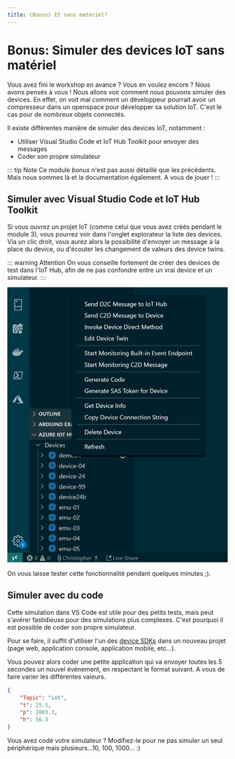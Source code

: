 ```yaml
---
title: (Bonus) Et sans matériel?
---
```


# Bonus: Simuler des devices IoT sans matériel

Vous avez fini le workshop en avance ? Vous en voulez encore ? 
Nous avons pensés à vous ! Nous allons voir comment nous pouvons simuler des devices.
En effet, on voit mal comment un développeur pourrait avoir un compresseur dans un 
openspace pour développer sa solution IoT. C'est le cas pour de nombreux objets connectés.

Il existe différentes manière de simuler des devices IoT, notamment : 
- Utiliser Visual Studio Code et IoT Hub Toolkit pour envoyer des messages
- Coder son propre simulateur 

::: tip Note
Ce module _bonus_ n'est pas aussi détaillé que les précédents. Mais nous sommes là
et la documentation également. A vous de jouer !
:::

## Simuler avec Visual Studio Code et IoT Hub Toolkit

Si vous ouvrez un projet IoT (comme celui que vous avez créés pendant le module 3),
vous pourrez voir dans l'onglet explorateur la liste des devices. Via un clic droit,
vous aurez alors la possibilité d'envoyer un message à la place du device, 
ou d'écouter les changement de valeurs des device twins.

::: warning Attention
On vous conseille fortement de créer des devices de test dans l'IoT Hub, 
afin de ne pas confondre entre un vrai device et un simulateur.
:::

![](./img/simulation-vscode.png)

On vous laisse tester cette fonctionnalité pendant quelques minutes ;).

## Simuler avec du code

Cette simulation dans VS Code est utile pour des petits tests, mais peut s'avérer fastidieuse
pour des simulations plus complexes. C'est pourquoi il est possible de coder son propre simulateur.

Pour se faire, il suffit d'utiliser l'un des [device SDKs](https://docs.microsoft.com/azure/iot-hub/iot-hub-devguide-sdks#azure-iot-hub-device-sdks?WT.mc_id=msroadshowwinter-event-yolasors) dans
un nouveau projet (page web, application console, application mobile, etc...).

Vous pouvez alors coder une petite application qui va envoyer toutes les 5 secondes un nouvel événement, 
en respectant le format suivant. A vous de faire varier les différentes valeurs.

```json
{
    "Topic": "iot", 
    "t": 25.5,
    "p": 1003.3,
    "h": 56.3
}
```

Vous avez codé votre simulateur ? Modifiez-le pour ne pas simuler un seul périphérique
mais plusieurs...10, 100, 1000... :)